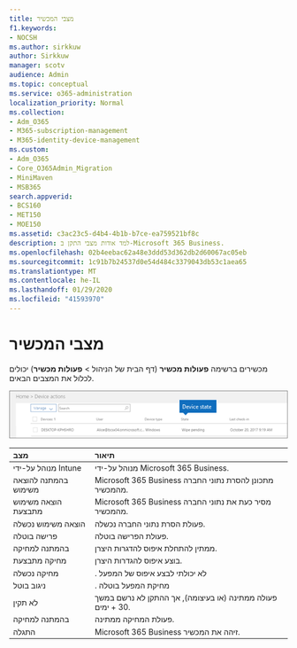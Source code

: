 ```yaml
---
title: מצבי המכשיר
f1.keywords:
- NOCSH
ms.author: sirkkuw
author: Sirkkuw
manager: scotv
audience: Admin
ms.topic: conceptual
ms.service: o365-administration
localization_priority: Normal
ms.collection:
- Adm_O365
- M365-subscription-management
- M365-identity-device-management
ms.custom:
- Adm_O365
- Core_O365Admin_Migration
- MiniMaven
- MSB365
search.appverid:
- BCS160
- MET150
- MOE150
ms.assetid: c3ac23c5-d4b4-4b1b-b7ce-ea759521bf8c
description: למד אודות מצבי התקן ב-Microsoft 365 Business.
ms.openlocfilehash: 02b4eebac62a48e3ddd53d362db2d60067ac05eb
ms.sourcegitcommit: 1c91b7b24537d0e54d484c3379043db53c1aea65
ms.translationtype: MT
ms.contentlocale: he-IL
ms.lasthandoff: 01/29/2020
ms.locfileid: "41593970"
---
```

# <a name="device-states"></a>מצבי המכשיר

מכשירים ברשימה **פעולות מכשיר** (דף הבית של הניהול \> **פעולות מכשיר**) יכולים לכלול את המצבים הבאים.
  
![In the Device actions list, you can see the Devices states.](media/a621c47e-45d9-4e1a-beb9-c03254d40c1d.png)
  
|**מצב**|**תיאור**|
|:-----|:-----|
|מנוהל על-ידי Intune  <br/> |מנוהל על-ידי Microsoft 365 Business.  <br/> |
|בהמתנה להוצאה משימוש  <br/> |Microsoft 365 Business מתכונן להסרת נתוני החברה מהמכשיר.  <br/> |
|הוצאה משימוש מתבצעת  <br/> |Microsoft 365 Business מסיר כעת את נתוני החברה מהמכשיר.  <br/> |
|הוצאה משימוש נכשלה  <br/> | פעולת הסרת נתוני החברה נכשלה.  <br/> |
|פרישה בוטלה  <br/> |פעולת הפרישה בוטלה.  <br/> |
|בהמתנה למחיקה  <br/> |ממתין להתחלת איפוס להדגרות היצרן.  <br/> |
|מחיקה מתבצעת  <br/> |בוצע איפוס להגדרות היצרן.  <br/> |
|מחיקה נכשלה  <br/> |. לא יכולתי לבצע איפוס של המפעל  <br/> |
|ניגוב בוטל  <br/> |. מחיקת המפעל בוטלה  <br/> |
|לא תקין  <br/> |פעולה ממתינה (או בעיצומה), אך ההתקן לא נרשם במשך 30 + ימים.  <br/> |
|בהמתנה למחיקה  <br/> |פעולת המחיקה ממתינה.  <br/> |
|התגלה  <br/> |Microsoft 365 Business זיהה את המכשיר.  <br/> |
   
